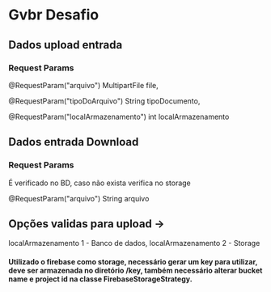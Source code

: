 # Gvbr Desafio

## Dados upload entrada
  ### Request Params 
  @RequestParam("arquivo") MultipartFile file,
  
  @RequestParam("tipoDoArquivo") String tipoDocumento,
  
  @RequestParam("localArmazenamento") int localArmazenamento
  
## Dados entrada Download
  ### Request Params 
É verificado no BD, caso não exista verifica no storage

  @RequestParam("arquivo") String arquivo
  
## Opções validas para upload -> 
localArmazenamento 1 - Banco de dados, localArmazenamento 2 - Storage

#### Utilizado o firebase como storage, necessário gerar um key para utilizar, deve ser armazenada no diretório /key, também necessário alterar bucket name e project id na classe FirebaseStorageStrategy.
